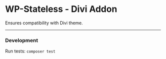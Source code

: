# WP-Stateless - Divi Addon

Ensures compatibility with Divi theme.

---

### Development

Run tests: `composer test`
